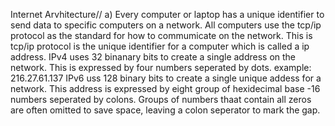 Internet Arvhitecture//
a) Every computer or laptop has a unique identifier to send data to specific computers on a network. All computers use the tcp/ip protocol as the standard for how to commumicate on the network. This is tcp/ip protocol is the unique identifier for a computer which is called a ip address. 
IPv4 uses 32 binanary bits to create a single address on the network. This is expressed by four numbers seperated by dots. example: 216.27.61.137
IPv6 uss 128 binary bits to create a single unique addess for a network. This address is expressed by eight group of hexidecimal base -16 numbers seperated by colons. Groups of numbers thaat contain all zeros are often omitted to save space, leaving a colon seperator to mark the gap. 

